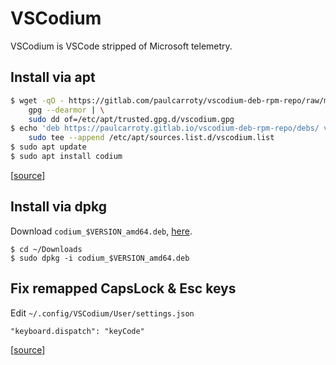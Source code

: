 # VSCodium

VSCodium is VSCode stripped of Microsoft telemetry.

## Install via apt

```bash
$ wget -qO - https://gitlab.com/paulcarroty/vscodium-deb-rpm-repo/raw/master/pub.gpg | \
    gpg --dearmor | \
    sudo dd of=/etc/apt/trusted.gpg.d/vscodium.gpg
$ echo 'deb https://paulcarroty.gitlab.io/vscodium-deb-rpm-repo/debs/ vscodium main' | \
    sudo tee --append /etc/apt/sources.list.d/vscodium.list
$ sudo apt update
$ sudo apt install codium
```

[[source](https://github.com/VSCodium/vscodium#vscodium)]

## Install via dpkg

Download `codium_$VERSION_amd64.deb`,
[here](https://github.com/VSCodium/vscodium/releases).

```
$ cd ~/Downloads
$ sudo dpkg -i codium_$VERSION_amd64.deb
```

## Fix remapped CapsLock & Esc keys

Edit `~/.config/VSCodium/User/settings.json`

```
"keyboard.dispatch": "keyCode"
```

[[source](https://github.com/Microsoft/vscode/issues/32037#issuecomment-322042146)]

